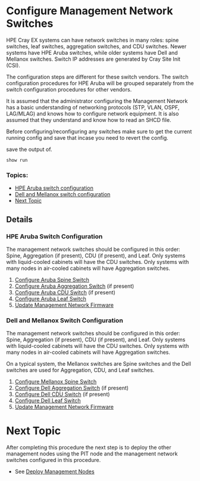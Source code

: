 # Configure Management Network Switches

HPE Cray EX systems can have network switches in many roles: spine switches, leaf switches, aggregation switches, and CDU switches.
Newer systems have HPE Aruba switches, while older systems have Dell and Mellanox switches. Switch IP addresses are generated by Cray Site Init (CSI).

The configuration steps are different for these switch vendors. The switch configuration procedures for HPE Aruba will be grouped separately from the switch configuration procedures for other vendors.

It is assumed that the administrator configuring the Management Network has a basic understanding of networking protocols (STP, VLAN, OSPF, LAG/MLAG) and knows how to configure network equipment. It is also assumed that they understand and know how to read an SHCD file.

Before configuring/reconfiguring any switches make sure to get the current running config and save that incase you need to revert the config.

save the output of.
```
show run
```

### Topics:

   * [HPE Aruba switch configuration](#hpe_aruba_switch_configuration)
   * [Dell and Mellanox switch configuration](#dell_and_mellanox_switch_configuration)
   * [Next Topic](#next-topic)


## Details

<a name="hpe_aruba_switch_configuration"></a>
### HPE Aruba Switch Configuration

The management network switches should be configured in this order: Spine, Aggregation (if present), CDU (if present), and Leaf.
Only systems with liquid-cooled cabinets will have the CDU switches. Only systems with many nodes in air-cooled cabinets
will have Aggregation switches.

   1. [Configure Aruba Spine Switch](configure_aruba_spine_switch.md)
   1. [Configure Aruba Aggregation Switch](configure_aruba_aggregation_switch.md) (if present)
   1. [Configure Aruba CDU Switch](configure_aruba_cdu_switch.md) (if present)
   1. [Configure Aruba Leaf Switch](configure_aruba_leaf_switch.md)
   1. [Update Management Network Firmware](../operations/update_management_network_firmware.md)

<a name="dell_and_mellanox_switch_configuration"></a>
### Dell and Mellanox Switch Configuration

The management network switches should be configured in this order: Spine, Aggregation (if present), CDU (if present), and Leaf.
Only systems with liquid-cooled cabinets will have the CDU switches. Only systems with many nodes in air-cooled
cabinets will have Aggregation switches.

On a typical system, the Mellanox switches are Spine switches and the Dell switches are used for Aggregation, CDU, and Leaf switches.

   1. [Configure Mellanox Spine Switch](configure_mellanox_spine_switch.md)
   1. [Configure Dell Aggregation Switch](configure_dell_aggregation_switch.md) (if present)
   1. [Configure Dell CDU Switch](configure_dell_cdu_switch.md) (if present)
   1. [Configure Dell Leaf Switch](configure_dell_leaf_switch.md)
   1. [Update Management Network Firmware](../operations/update_management_network_firmware.md)

<a name="next-topic"></a>
# Next Topic

   After completing this procedure the next step is to deploy the other management nodes using the PIT node and the management network switches configured in this procedure.

   * See [Deploy Management Nodes](index.md#deploy_management_nodes)


